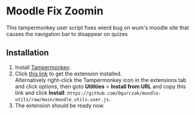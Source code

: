 # Moodle Fix Zoomin
This tampermonkey user script fixes wierd bug on wum's moodle site that causes the navigation bar to disappear on quizes

## Installation
1. Install [Tampermonkey](https://chrome.google.com/webstore/detail/tampermonkey/dhdgffkkebhmkfjojejmpbldmpobfkfo "Tampermonkey in Google Chrome store").
1. Click [this link](https://github.com/Ogurczak/moodle-utils/raw/main/moodle_utils.user.js "Install Moodle Utils") to get the extension installed.  
    Alternatively right-click the Tampermonkey icon in the extensions tab and click options, then goto **Utilities** > **Install from URL** and copy this link and click **Install**: `https://github.com/Ogurczak/moodle-utils/raw/main/moodle_utils.user.js`.
1. The extension should be ready now.